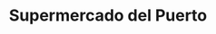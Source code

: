 ---
title: "Supermercado del Puerto"
url: /cala-ratjada/supermercado-del-puerto/
shop: comodidad
---